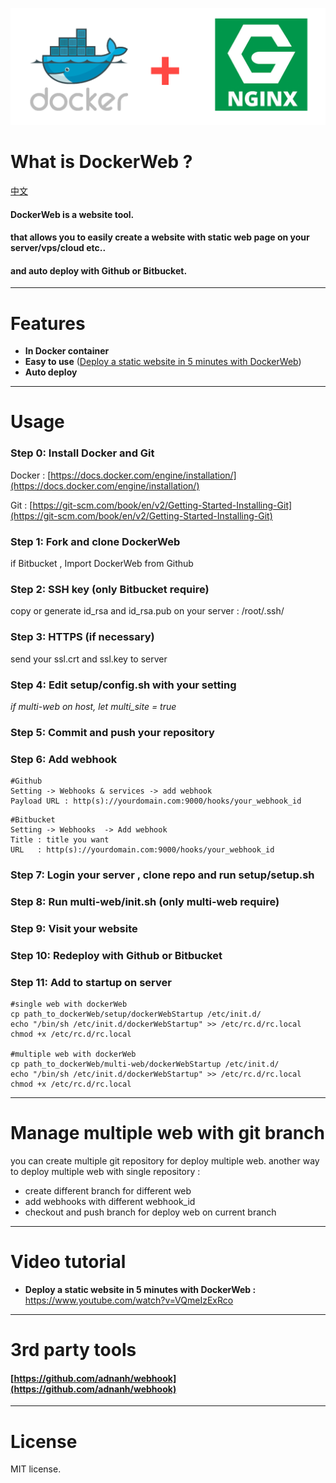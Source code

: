 ![docker+nginx](https://github.com/antscript/DockerWeb/raw/master/img/dockerweb.png)
# What is DockerWeb ?
[中文](https://github.com/antscript/DockerWeb/blob/master/README_CN.md)
#### DockerWeb is a website tool.

#### that allows you to easily create a website with static web page on your server/vps/cloud etc..

#### and auto deploy with Github or Bitbucket.

***

# Features
* **In Docker container**
* **Easy to use** (<a href="https://www.youtube.com/watch?v=VQmeIzExRco" target="_blank">Deploy a static website in 5 minutes with DockerWeb</a>)
* **Auto deploy**

***

# Usage

### Step 0: Install Docker and Git
Docker : [https://docs.docker.com/engine/installation/](https://docs.docker.com/engine/installation/)

Git : [https://git-scm.com/book/en/v2/Getting-Started-Installing-Git](https://git-scm.com/book/en/v2/Getting-Started-Installing-Git)

### Step 1: Fork and clone DockerWeb
if Bitbucket , Import DockerWeb from Github

### Step 2: SSH key (only Bitbucket require)
copy or generate id_rsa and id_rsa.pub on your server : /root/.ssh/

### Step 3: HTTPS (if necessary)
send your ssl.crt and ssl.key to server

### Step 4: Edit setup/config.sh with your setting
*if multi-web on host, let multi_site = true*

### Step 5: Commit and push your repository

### Step 6: Add webhook
```
#Github  
Setting -> Webhooks & services -> add webhook
Payload URL : http(s)://yourdomain.com:9000/hooks/your_webhook_id
```
```
#Bitbucket  
Setting -> Webhooks  -> Add webhook
Title : title you want
URL   : http(s)://yourdomain.com:9000/hooks/your_webhook_id
```

### Step 7: Login your server , clone repo and run setup/setup.sh

### Step 8: Run multi-web/init.sh (only multi-web require)

### Step 9: Visit your website

### Step 10: Redeploy with Github or Bitbucket

### Step 11: Add to startup on server
```
#single web with dockerWeb
cp path_to_dockerWeb/setup/dockerWebStartup /etc/init.d/
echo "/bin/sh /etc/init.d/dockerWebStartup" >> /etc/rc.d/rc.local
chmod +x /etc/rc.d/rc.local

#multiple web with dockerWeb
cp path_to_dockerWeb/multi-web/dockerWebStartup /etc/init.d/
echo "/bin/sh /etc/init.d/dockerWebStartup" >> /etc/rc.d/rc.local
chmod +x /etc/rc.d/rc.local
```


***

# Manage multiple web with git branch 
you can create multiple git repository for deploy multiple web.
another way to deploy multiple web with single repository :
* create different branch for different web
* add webhooks with different webhook_id
* checkout and push branch for deploy web on current branch

***

# Video tutorial
* **Deploy a static website in 5 minutes with DockerWeb :** <a href="https://www.youtube.com/watch?v=VQmeIzExRco" target="_blank">https://www.youtube.com/watch?v=VQmeIzExRco</a>

***

# 3rd party tools
#### [https://github.com/adnanh/webhook](https://github.com/adnanh/webhook)

***

# License
MIT license.
